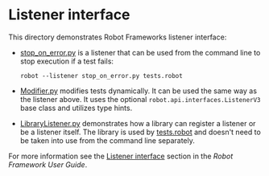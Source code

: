 # Listener interface

This directory demonstrates Robot Frameworks listener interface:

- [stop_on_error.py](stop_on_error.py) is a listener that can be used from
  the command line to stop execution if a test fails:

      robot --listener stop_on_error.py tests.robot

- [Modifier.py](Modifier.py) modifies tests dynamically. It can be used the same way
  as the listener above. It uses the optional `robot.api.interfaces.ListenerV3`
  base class and utilizes type hints.

- [LibraryListener.py](LibraryListener.py) demonstrates how a library can
  register a listener or be a listener itself. The library is used by
  [tests.robot](tests.robot) and doesn't need to be taken into use from
  the command line separately.

For more information see the
[Listener interface](http://robotframework.org/robotframework/latest/RobotFrameworkUserGuide.html#listener-interface)
section in the *Robot Framework User Guide*.
